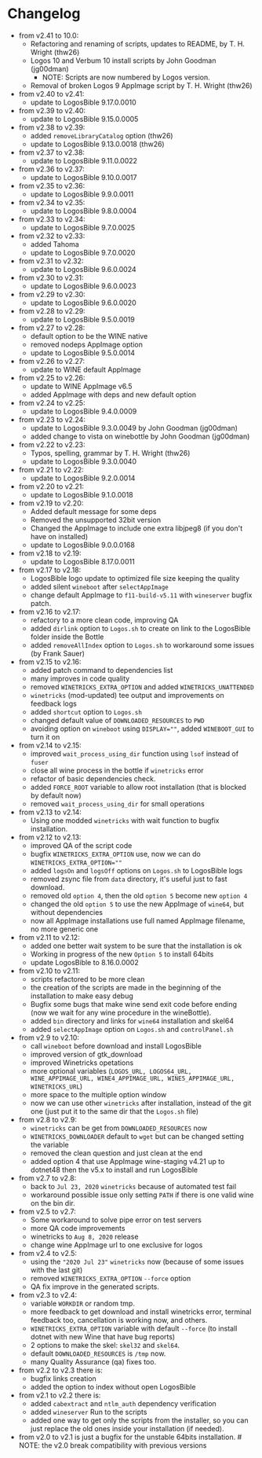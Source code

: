 # Changelog

* from v2.41 to 10.0:
  - Refactoring and renaming of scripts, updates to README, by T. H. Wright (thw26)
  - Logos 10 and Verbum 10 install scripts by John Goodman (jg00dman)
    - NOTE: Scripts are now numbered by Logos version.
  - Removal of broken Logos 9 AppImage script by T. H. Wright (thw26)
* from v2.40 to v2.41:
  - update to LogosBible 9.17.0.0010
* from v2.39 to v2.40:
  - update to LogosBible 9.15.0.0005
* from v2.38 to v2.39:
  - added `removeLibraryCatalog` option (thw26)
  - update to LogosBible 9.13.0.0018 (thw26)
* from v2.37 to v2.38:
  - update to LogosBible 9.11.0.0022
* from v2.36 to v2.37:
  - update to LogosBible 9.10.0.0017
* from v2.35 to v2.36:
  - update to LogosBible 9.9.0.0011
* from v2.34 to v2.35:
  - update to LogosBible 9.8.0.0004
* from v2.33 to v2.34:
  - update to LogosBible 9.7.0.0025
* from v2.32 to v2.33:
  - added Tahoma
  - update to LogosBible 9.7.0.0020
* from v2.31 to v2.32:
  - update to LogosBible 9.6.0.0024
* from v2.30 to v2.31:
  - update to LogosBible 9.6.0.0023
* from v2.29 to v2.30:
  - update to LogosBible 9.6.0.0020
* from v2.28 to v2.29:
  - update to LogosBible 9.5.0.0019
* from v2.27 to v2.28:
  - default option to be the WINE native
  - removed nodeps AppImage option
  - update to LogosBible 9.5.0.0014
* from v2.26 to v2.27:
  - update to WINE default AppImage
* from v2.25 to v2.26:
  - update to WINE AppImage v6.5
  - added AppImage with deps and new default option
* from v2.24 to v2.25:
  - update to LogosBible 9.4.0.0009
* from v2.23 to v2.24:
  - update to LogosBible 9.3.0.0049 by John Goodman (jg00dman)
  - added change to vista on winebottle by John Goodman (jg00dman)
* from v2.22 to v2.23:
  - Typos, spelling, grammar by T. H. Wright (thw26)
  - update to LogosBible 9.3.0.0040
* from v2.21 to v2.22:
  - update to LogosBible 9.2.0.0014
* from v2.20 to v2.21:
  - update to LogosBible 9.1.0.0018
* from v2.19 to v2.20:
  - Added default message for some deps
  - Removed the unsupported 32bit version
  - Changed the AppImage to include one extra libjpeg8 (if you don't have on installed)
  - update to LogosBible 9.0.0.0168
* from v2.18 to v2.19:
  - update to LogosBible 8.17.0.0011
* from v2.17 to v2.18:
  - LogosBible logo update to optimized file size keeping the quality
  - added silent `wineboot` after `selectAppImage`
  - change default AppImage to `f11-build-v5.11` with `wineserver` bugfix patch.
* from v2.16 to v2.17:
  - refactory to a more clean code, improving QA
  - added `dirlink` option to `Logos.sh` to create on link to the LogosBible folder inside the Bottle
  - added `removeAllIndex` option to `Logos.sh` to workaround some issues (by Frank Sauer)
* from v2.15 to v2.16:
  - added patch command to dependencies list
  - many improves in code quality
  - removed `WINETRICKS_EXTRA_OPTION` and added `WINETRICKS_UNATTENDED`
  - `winetricks` (mod-updated) tee output and improvements on feedback logs
  - added `shortcut` option to `Logos.sh`
  - changed default value of `DOWNLOADED_RESOURCES` to `PWD`
  - avoiding option on `wineboot` using `DISPLAY=""`, added `WINEBOOT_GUI` to turn it on
* from v2.14 to v2.15:
  - improved `wait_process_using_dir` function using `lsof` instead of `fuser`
  - close all wine process in the bottle if `winetricks` error
  - refactor of basic dependencies check.
  - added `FORCE_ROOT` variable to allow root installation (that is blocked by default now)
  - removed `wait_process_using_dir` for small operations
* from v2.13 to v2.14:
  - Using one modded `winetricks` with wait function to bugfix installation.
* from v2.12 to v2.13:
  - improved QA of the script code
  - bugfix `WINETRICKS_EXTRA_OPTION` use, now we can do `WINETRICKS_EXTRA_OPTION=""`
  - added `logsOn` and `logsOff` options on `Logos.sh` to LogosBible logs
  - removed zsync file from `data` directory, it's useful just to fast download.
  - removed old `option 4`, then the old `option 5` become new `option 4`
  - changed the old `option 5` to use the new AppImage of `wine64`, but without dependencies
  - now all AppImage installations use full named AppImage filename, no more generic one
* from v2.11 to v2.12:
  - added one better wait system to be sure that the installation is ok
  - Working in progress of the new `Option 5` to install 64bits
  - update LogosBible to 8.16.0.0002
* from v2.10 to v2.11:
  - scripts refactored to be more clean
  - the creation of the scripts are made in the beginning of the installation to make easy debug
  - Bugfix some bugs that make wine send exit code before ending (now we wait for any wine procedure in the wineBottle).
  - added `bin` directory and links for `wine64` installation and skel64
  - added `selectAppImage` option on `Logos.sh` and `controlPanel.sh`
* from v2.9 to v2.10:
  - call `wineboot` before download and install LogosBible
  - improved version of gtk_download
  - improved Winetricks opetations
  - more optional variables (`LOGOS_URL, LOGOS64_URL, WINE_APPIMAGE_URL, WINE4_APPIMAGE_URL, WINE5_APPIMAGE_URL, WINETRICKS_URL`)
  - more space to the multiple option window
  - now we can use other `winetricks` after installation, instead of the git one (just put it to the same dir that the `Logos.sh` file)
* from v2.8 to v2.9:
  - `winetricks` can be get from `DOWNLOADED_RESOURCES` now
  - `WINETRICKS_DOWNLOADER` default to `wget` but can be changed setting the variable
  - removed the clean question and just clean at the end
  - added option 4 that use AppImage wine-staging v4.21 up to dotnet48 then the v5.x to install and run LogosBible
* from v2.7 to v2.8:
  - back to `Jul 23, 2020` `winetricks` because of automated test fail
  - workaround possible issue only setting `PATH` if there is one valid wine on the bin dir.
* from v2.5 to v2.7:
  - Some workaround to solve pipe error on test servers
  - more QA code improvements
  - winetricks to `Aug 8, 2020` release
  - change wine AppImage url to one exclusive for logos
* from v2.4 to v2.5:
  - using the `"2020 Jul 23"` `winetricks` now (because of some issues with the last git)
  - removed `WINETRICKS_EXTRA_OPTION` `--force` option
  - QA fix improve in the generated scripts.
* from v2.3 to v2.4:
  - variable `WORKDIR` or random tmp.
  - more feedback to get download and install winetricks error, terminal feedback too, cancellation is working now, and others.
  - `WINETRICKS_EXTRA_OPTION` variable with default `--force` (to install dotnet with new Wine that have bug reports)
  - 2 options to make the skel: `skel32` and `skel64`.
  - default `DOWNLOADED_RESOURCES` is `/tmp` now.
  - many Quality Assurance (qa) fixes too.
* from v2.2 to v2.3 there is:
  - bugfix links creation
  - added the option to index without open LogosBible
* from v2.1 to v2.2 there is:
  - added `cabextract` and `ntlm_auth` dependency verification
  - added `wineserver` Run to the scripts
  - added one way to get only the scripts from the installer, so you can just replace the old ones inside your installation (if needed).
* from v2.0 to v2.1 is just a bugfix for the unstable 64bits installation. # NOTE: the v2.0 break compatibility with previous versions
